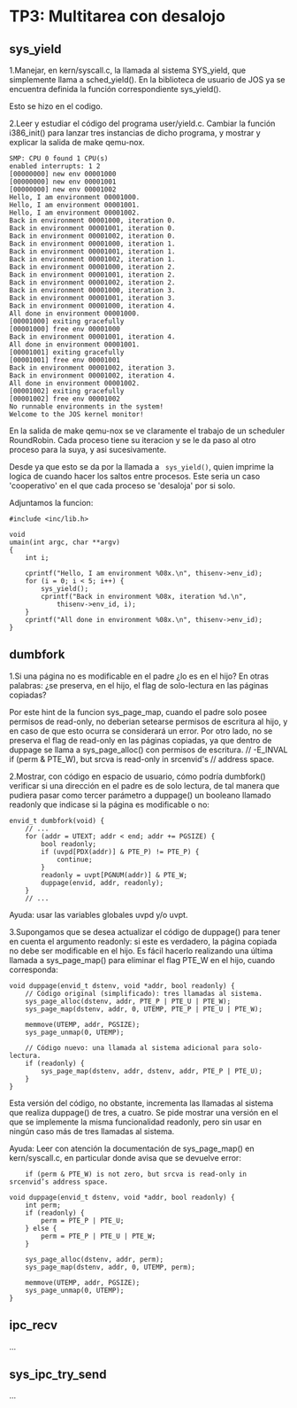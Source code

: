 TP3: Multitarea con desalojo
============================

sys_yield
---------
1.Manejar, en kern/syscall.c, la llamada al sistema SYS_yield, que simplemente llama a sched_yield(). En la biblioteca de usuario de JOS ya se encuentra definida la función correspondiente sys_yield().

Esto se hizo en el codigo.

2.Leer y estudiar el código del programa user/yield.c. Cambiar la función i386_init() para lanzar tres instancias de dicho programa, y mostrar y explicar la salida de make qemu-nox.

```
SMP: CPU 0 found 1 CPU(s)
enabled interrupts: 1 2
[00000000] new env 00001000
[00000000] new env 00001001
[00000000] new env 00001002
Hello, I am environment 00001000.
Hello, I am environment 00001001.
Hello, I am environment 00001002.
Back in environment 00001000, iteration 0.
Back in environment 00001001, iteration 0.
Back in environment 00001002, iteration 0.
Back in environment 00001000, iteration 1.
Back in environment 00001001, iteration 1.
Back in environment 00001002, iteration 1.
Back in environment 00001000, iteration 2.
Back in environment 00001001, iteration 2.
Back in environment 00001002, iteration 2.
Back in environment 00001000, iteration 3.
Back in environment 00001001, iteration 3.
Back in environment 00001000, iteration 4.
All done in environment 00001000.
[00001000] exiting gracefully
[00001000] free env 00001000
Back in environment 00001001, iteration 4.
All done in environment 00001001.
[00001001] exiting gracefully
[00001001] free env 00001001
Back in environment 00001002, iteration 3.
Back in environment 00001002, iteration 4.
All done in environment 00001002.
[00001002] exiting gracefully
[00001002] free env 00001002
No runnable environments in the system!
Welcome to the JOS kernel monitor!
```
En la salida de make qemu-nox se ve claramente el trabajo de un scheduler RoundRobin. Cada proceso tiene su iteracion y se le da paso al otro proceso para la suya, y asi sucesivamente. 

Desde ya que esto se da por la llamada a ` sys_yield()`, quien imprime la logica de cuando hacer los saltos entre procesos. Este seria un caso 'cooperativo' en el que cada proceso se 'desaloja' por si solo.

Adjuntamos la funcion:

```
#include <inc/lib.h>

void
umain(int argc, char **argv)
{
	int i;

	cprintf("Hello, I am environment %08x.\n", thisenv->env_id);
	for (i = 0; i < 5; i++) {
		sys_yield();
		cprintf("Back in environment %08x, iteration %d.\n",
			thisenv->env_id, i);
	}
	cprintf("All done in environment %08x.\n", thisenv->env_id);
}

```



dumbfork
--------


1.Si una página no es modificable en el padre ¿lo es en el hijo? En otras palabras: ¿se preserva, en el hijo, el flag de solo-lectura en las páginas copiadas?

Por este hint de la funcion sys_page_map, cuando el padre solo posee permisos de read-only, no deberian setearse permisos de escritura al hijo, y en caso de que esto ocurra se considerará un error. Por otro lado, no se preserva el flag de read-only en las páginas copiadas, ya que dentro de duppage se llama a sys_page_alloc() con permisos de escritura. 
//	-E_INVAL if (perm & PTE_W), but srcva is read-only in srcenvid's
//		address space.


2.Mostrar, con código en espacio de usuario, cómo podría dumbfork() verificar si una dirección en el padre es de solo lectura, de tal manera que pudiera pasar como tercer parámetro a duppage() un booleano llamado readonly que indicase si la página es modificable o no:

    envid_t dumbfork(void) {
        // ...
        for (addr = UTEXT; addr < end; addr += PGSIZE) {
            bool readonly;
            if (uvpd[PDX(addr)] & PTE_P) != PTE_P) {
                continue;
            }
            readonly = uvpt[PGNUM(addr)] & PTE_W;
            duppage(envid, addr, readonly);
        }
        // ...

Ayuda: usar las variables globales uvpd y/o uvpt.

3.Supongamos que se desea actualizar el código de duppage() para tener en cuenta el argumento readonly: si este es verdadero, la página copiada no debe ser modificable en el hijo. Es fácil hacerlo realizando una última llamada a sys_page_map() para eliminar el flag PTE_W en el hijo, cuando corresponda:

    void duppage(envid_t dstenv, void *addr, bool readonly) {
        // Código original (simplificado): tres llamadas al sistema.
        sys_page_alloc(dstenv, addr, PTE_P | PTE_U | PTE_W);
        sys_page_map(dstenv, addr, 0, UTEMP, PTE_P | PTE_U | PTE_W);

        memmove(UTEMP, addr, PGSIZE);
        sys_page_unmap(0, UTEMP);

        // Código nuevo: una llamada al sistema adicional para solo-lectura.
        if (readonly) {
            sys_page_map(dstenv, addr, dstenv, addr, PTE_P | PTE_U);
        }
    }

Esta versión del código, no obstante, incrementa las llamadas al sistema que realiza duppage() de tres, a cuatro. Se pide mostrar una versión en el que se implemente la misma funcionalidad readonly, pero sin usar en ningún caso más de tres llamadas al sistema.

Ayuda: Leer con atención la documentación de sys_page_map() en kern/syscall.c, en particular donde avisa que se devuelve error:

        if (perm & PTE_W) is not zero, but srcva is read-only in srcenvid’s address space.

    void duppage(envid_t dstenv, void *addr, bool readonly) {
        int perm;
        if (readonly) {
            perm = PTE_P | PTE_U;
        } else {
            perm = PTE_P | PTE_U | PTE_W;
        }

        sys_page_alloc(dstenv, addr, perm);
        sys_page_map(dstenv, addr, 0, UTEMP, perm);

        memmove(UTEMP, addr, PGSIZE);
        sys_page_unmap(0, UTEMP);
    }


ipc_recv
--------

...


sys_ipc_try_send
----------------

...

